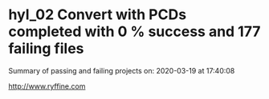# hyl_02 Convert with PCDs completed with 0 % success and 177 failing files

Summary of passing and failing projects on: 2020-03-19 at 17:40:08

http://www.ryffine.com
